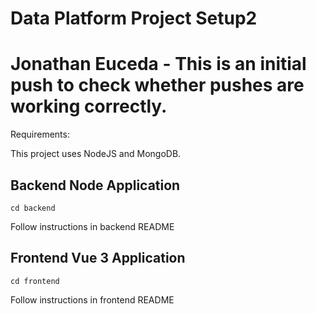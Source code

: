 # Data Platform Project Setup2
# Jonathan Euceda - This is an initial push to check whether pushes are working correctly.

Requirements:

This project uses NodeJS and MongoDB.

## Backend Node Application
```
cd backend
```
Follow instructions in backend README

## Frontend Vue 3 Application
```
cd frontend
```
Follow instructions in frontend README

